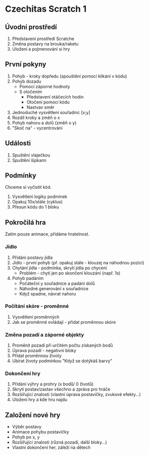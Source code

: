 # Czechitas Scratch 1
## Úvodní prostředí
1. Představení prostředí Scratche
2. Změna postavy na brouka/raketu
3. Uložení a pojmenování si hry
## První pokyny
1. Pohyb - kroky dopředu (spouštění pomocí klikání v kódu)
2. Pohyb dozadu
   - Pomocí záporné hodnoty
   - S otočením
     - Představení otáčecích hodin
     - Otočení pomocí kódu
     - Nastvav směr
3. Jednoduché vysvětlení souřadnic [x;y]
4. Rozdíl kroky a změň o x
5. Pohyb nahoru a dolů (změň o y)
6. "Skoč na" - vycentrování
## Události
1. Spuštění vlaječkou
2. Spuštění šipkami
## Podmínky
Chceme si vyčistit kód.
1. Vysvětlení logiky podmínek
2. Opakuj 10x/stále (cyklus)
3. Přesun kódu do 1 bloku
## Pokročilá hra
Zatím pouze animace, přidáme hratelnost.
### Jídlo
1. Přidání postavy jídla
2. Jídlo - první pohyb (př. opakuj stále - klouzej na náhodnou pozici)
3. Chytání jídla - podmínka, skrytí jídla po chycení
   - Problém - chytí jen po skončení klouzání (např. 1s)
4. Pohyb padáním
   - Počáteční y souřadnice a padání dolů
   - Náhodné generování x souřadnice
   - Když spadne, návrat nahoru
### Počítání skóre - proměnné
1. Vysvětlení proměnných
2. Jak se proměnné ovládají - přidat proměnnou skóre
### Změna pozadí a záporné objekty
1. Proměnit pozadí při určitém počtu získaných bodů
2. Úprava pozadí - negativní bloky
3. Přidat proměnnou životy
4. Ubírat životy podmínkou "Když se dotýkáš barvy"
### Dokončení hry
1. Přidání výhry a prohry (x bodů/ 0 životů)
2. Skrytí postav/zastav všechno a zpráva pro hráče
3. Rozšiřující znalosti (vlastní úprava postavičky, zvukové efekty...)
4. Uložení hry a kde hru najdu
## Založení nové hry
- Výběr postavy
- Animace pohybu postavičky
- Pohyb po x, y
- Rozšiřující znalosti (různá pozadí, další bloky...)
- Vlastní dokončení her, záleží na dětech
